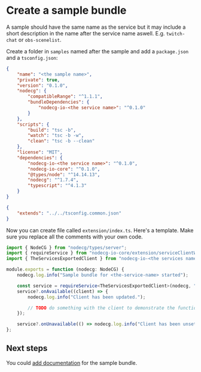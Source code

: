 # Create a sample bundle

A sample should have the same name as the service but it may include a short description in the name after the service name aswell.
E.g. `twitch-chat` or `obs-scenelist`.

Create a folder in `samples` named after the sample and add a `package.json` and a `tsconfig.json`:

```json
{
    "name": "<the sample name>",
    "private": true,
    "version": "0.1.0",
    "nodecg": {
        "compatibleRange": "^1.1.1",
        "bundleDependencies": {
            "nodecg-io-<the service name>": "^0.1.0"
        }
    },
    "scripts": {
        "build": "tsc -b",
        "watch": "tsc -b -w",
        "clean": "tsc -b --clean"
    },
    "license": "MIT",
    "dependencies": {
        "nodecg-io-<the service name>": "^0.1.0",
        "nodecg-io-core": "^0.1.0",
        "@types/node": "^14.14.13",
        "nodecg": "^1.7.4",
        "typescript": "^4.1.3"
    }
}
```

```json
{
    "extends": "../../tsconfig.common.json"
}
```

Now you can create file called `extension/index.ts`. Here's a template. Make sure you replace all the comments with your own code.

```typescript
import { NodeCG } from "nodecg/types/server";
import { requireService } from "nodecg-io-core/extension/serviceClientWrapper";
import { TheServicesExportedClient } from "nodecg-io-<the services name>";

module.exports = function (nodecg: NodeCG) {
    nodecg.log.info("Sample bundle for <the-service-name> started");

    const service = requireService<TheServicesExportedClient>(nodecg, "<the-service-name>");
    service?.onAvailable((client) => {
        nodecg.log.info("Client has been updated.");

        // TODO do something with the client to demonstrate the functionality.
    });

    service?.onUnavailable(() => nodecg.log.info("Client has been unset."));
};
```

## Next steps

You could [add documentation](create_sample.md) for the sample bundle.
